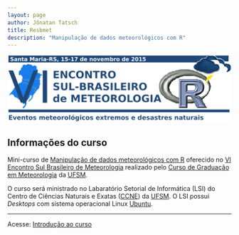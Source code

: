 ```yaml
---
layout: page
author: Jônatan Tatsch
title: Resbmet
description: "Manipulação de dados meteorológicos com R"
---
```


<p align="center">
  <img src="figs/logo_resbmet.png" alt="Resbmet"/>
</p>

## Informações do curso

Mini-curso de [Manipulação de dados meteorológicos com R](https://github.com/jdtatsch/Resbmet) oferecido no [VI Encontro Sul Brasileiro de Meteorologia](http://coral.ufsm.br/viesbmmet/) realizado pelo [Curso de Graduação em Meteorologia](http://w3.ufsm.br/meteorologia/) da [UFSM](http://site.ufsm.br/).

O curso será ministrado no Labaratório Setorial de Informática (LSI) do Centro de Ciências Naturais e Exatas ([CCNE](http://w3.ufsm.br/ccne/)) da [UFSM](http://site.ufsm.br/). O LSI possui *Desktops* com sistema operacional Linux [Ubuntu](http://ubuntu-br.org/). 

- - - 

Acesse: [Introdução ao curso](https://rawgit.com/jdtatsch/Resbmet/master/0_Rinstall.html)


 
 